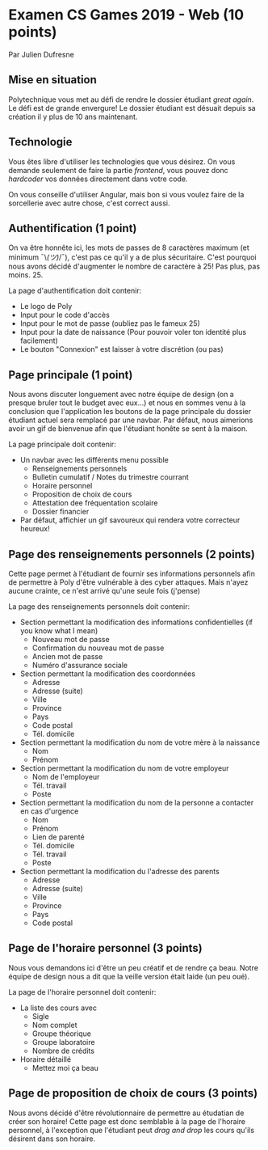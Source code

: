 # Examen CS Games 2019 - Web (10 points)

Par Julien Dufresne

## Mise en situation

Polytechnique vous met au défi de rendre le dossier étudiant *great again*. Le défi est de grande envergure! Le dossier étudiant est désuait depuis sa création il y plus de 10 ans maintenant.

## Technologie

Vous êtes libre d'utiliser les technologies que vous désirez. On vous demande seulement de faire la partie *frontend*, vous pouvez donc *hardcoder* vos données directement dans votre code.

On vous conseille d'utiliser Angular, mais bon si vous voulez faire de la sorcellerie avec autre chose, c'est correct aussi.

## Authentification (1 point)

On va être honnête ici, les mots de passes de 8 caractères maximum (et minimum ¯\\_(ツ)_/¯), c'est pas ce qu'il y a de plus sécuritaire. C'est pourquoi nous avons décidé d'augmenter le nombre de caractère à 25! Pas plus, pas moins. 25.

La page d'authentification doit contenir:
- Le logo de Poly
- Input pour le code d'accès
- Input pour le mot de passe (oubliez pas le fameux 25)
- Input pour la date de naissance (Pour pouvoir voler ton identité plus facilement)
- Le bouton "Connexion" est laisser à votre discrétion (ou pas)

## Page principale (1 point)

Nous avons discuter longuement avec notre équipe de design (on a presque bruler tout le budget avec eux...) et nous en sommes venu à la conclusion que l'application les boutons de la page principale du dossier étudiant actuel sera remplacé par une navbar. Par défaut, nous aimerions avoir un gif de bienvenue afin que l'étudiant honête se sent à la maison.

La page principale doit contenir:
- Un navbar avec les différents menu possible
    - Renseignements personnels
    - Bulletin cumulatif / Notes du trimestre courrant
    - Horaire personnel
    - Proposition de choix de cours
    - Attestation dee fréquentation scolaire
    - Dossier financier
- Par défaut, affichier un gif savoureux qui rendera votre correcteur heureux!

## Page des renseignements personnels (2 points)

Cette page permet à l'étudiant de fournir ses informations personnels afin de permettre à Poly d'être vulnérable à des cyber attaques. Mais n'ayez aucune crainte, ce n'est arrivé qu'une seule fois (j'pense)

La page des renseignements personnels doit contenir:
- Section permettant la modification des informations confidentielles (if you know what I mean)
    - Nouveau mot de passe
    - Confirmation du nouveau mot de passe
    - Ancien mot de passe
    - Numéro d'assurance sociale
- Section permettant la modification des coordonnées
    - Adresse
    - Adresse (suite)
    - Ville
    - Province
    - Pays
    - Code postal
    - Tél. domicile
- Section permettant la modification du nom de votre mère à la naissance
    - Nom
    - Prénom
- Section permettant la modification du nom de votre employeur
    - Nom de l'employeur
    - Tél. travail
    - Poste
- Section permettant la modification du nom de la personne a contacter en cas d'urgence
    - Nom
    - Prénom
    - Lien de parenté
    - Tél. domicile
    - Tél. travail
    - Poste
- Section permettant la modification du l'adresse des parents
    - Adresse
    - Adresse (suite)
    - Ville
    - Province
    - Pays
    - Code postal

## Page de l'horaire personnel (3 points)

Nous vous demandons ici d'être un peu créatif et de rendre ça beau. Notre équipe de design nous a dit que la veille version était laide (un peu oué).

La page de l'horaire personnel doit contenir:
- La liste des cours avec
    - Sigle
    - Nom complet
    - Groupe théorique
    - Groupe laboratoire
    - Nombre de crédits
- Horaire détaillé
    - Mettez moi ça beau

## Page de proposition de choix de cours (3 points)

Nous avons décidé d'être révolutionnaire de permettre au étudatian de créer son horaire! Cette page est donc semblable à la page de l'horaire personnel, à l'exception que l'étudiant peut *drag and drop* les cours qu'ils désirent dans son horaire.
